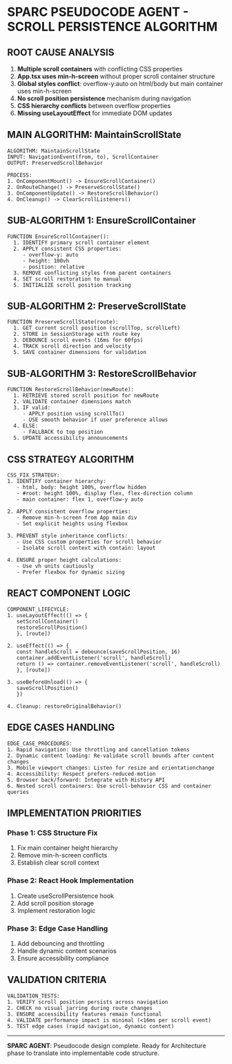 # SPARC PSEUDOCODE AGENT - SCROLL PERSISTENCE ALGORITHM

## ROOT CAUSE ANALYSIS
1. **Multiple scroll containers** with conflicting CSS properties
2. **App.tsx uses min-h-screen** without proper scroll container structure
3. **Global styles conflict**: overflow-y:auto on html/body but main container uses min-h-screen
4. **No scroll position persistence** mechanism during navigation
5. **CSS hierarchy conflicts** between overflow properties
6. **Missing useLayoutEffect** for immediate DOM updates

## MAIN ALGORITHM: MaintainScrollState

```pseudocode
ALGORITHM: MaintainScrollState
INPUT: NavigationEvent(from, to), ScrollContainer
OUTPUT: PreservedScrollBehavior

PROCESS:
1. OnComponentMount() -> EnsureScrollContainer()
2. OnRouteChange() -> PreserveScrollState()
3. OnComponentUpdate() -> RestoreScrollBehavior()
4. OnCleanup() -> ClearScrollListeners()
```

## SUB-ALGORITHM 1: EnsureScrollContainer

```pseudocode
FUNCTION EnsureScrollContainer():
  1. IDENTIFY primary scroll container element
  2. APPLY consistent CSS properties:
     - overflow-y: auto
     - height: 100vh
     - position: relative
  3. REMOVE conflicting styles from parent containers
  4. SET scroll restoration to manual
  5. INITIALIZE scroll position tracking
```

## SUB-ALGORITHM 2: PreserveScrollState

```pseudocode
FUNCTION PreserveScrollState(route):
  1. GET current scroll position (scrollTop, scrollLeft)
  2. STORE in SessionStorage with route key
  3. DEBOUNCE scroll events (16ms for 60fps)
  4. TRACK scroll direction and velocity
  5. SAVE container dimensions for validation
```

## SUB-ALGORITHM 3: RestoreScrollBehavior

```pseudocode
FUNCTION RestoreScrollBehavior(newRoute):
  1. RETRIEVE stored scroll position for newRoute
  2. VALIDATE container dimensions match
  3. IF valid:
     - APPLY position using scrollTo()
     - USE smooth behavior if user preference allows
  4. ELSE:
     - FALLBACK to top position
  5. UPDATE accessibility announcements
```

## CSS STRATEGY ALGORITHM

```pseudocode
CSS_FIX_STRATEGY:
1. IDENTIFY container hierarchy:
   - html, body: height 100%, overflow hidden
   - #root: height 100%, display flex, flex-direction column
   - main container: flex 1, overflow-y auto

2. APPLY consistent overflow properties:
   - Remove min-h-screen from App main div
   - Set explicit heights using flexbox

3. PREVENT style inheritance conflicts:
   - Use CSS custom properties for scroll behavior
   - Isolate scroll context with contain: layout

4. ENSURE proper height calculations:
   - Use vh units cautiously
   - Prefer flexbox for dynamic sizing
```

## REACT COMPONENT LOGIC

```pseudocode
COMPONENT_LIFECYCLE:
1. useLayoutEffect(() => {
   setScrollContainer()
   restoreScrollPosition()
   }, [route])

2. useEffect(() => {
   const handleScroll = debounce(saveScrollPosition, 16)
   container.addEventListener('scroll', handleScroll)
   return () => container.removeEventListener('scroll', handleScroll)
   }, [route])

3. useBeforeUnload(() => {
   saveScrollPosition()
   })

4. Cleanup: restoreOriginalBehavior()
```

## EDGE CASES HANDLING

```pseudocode
EDGE_CASE_PROCEDURES:
1. Rapid navigation: Use throttling and cancellation tokens
2. Dynamic content loading: Re-validate scroll bounds after content changes
3. Mobile viewport changes: Listen for resize and orientationchange
4. Accessibility: Respect prefers-reduced-motion
5. Browser back/forward: Integrate with History API
6. Nested scroll containers: Use scroll-behavior CSS and container queries
```

## IMPLEMENTATION PRIORITIES

### Phase 1: CSS Structure Fix
1. Fix main container height hierarchy
2. Remove min-h-screen conflicts
3. Establish clear scroll context

### Phase 2: React Hook Implementation
1. Create useScrollPersistence hook
2. Add scroll position storage
3. Implement restoration logic

### Phase 3: Edge Case Handling
1. Add debouncing and throttling
2. Handle dynamic content scenarios
3. Ensure accessibility compliance

## VALIDATION CRITERIA

```pseudocode
VALIDATION_TESTS:
1. VERIFY scroll position persists across navigation
2. CHECK no visual jarring during route changes
3. ENSURE accessibility features remain functional
4. VALIDATE performance impact is minimal (<16ms per scroll event)
5. TEST edge cases (rapid navigation, dynamic content)
```

---

**SPARC AGENT**: Pseudocode design complete. Ready for Architecture phase to translate into implementable code structure.